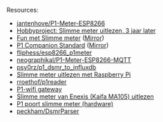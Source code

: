 Resources:

* [jantenhove/P1-Meter-ESP8266](https://github.com/jantenhove/P1-Meter-ESP8266)
* [Hobbyproject: Slimme meter uitlezen, 3 jaar later](https://infi.nl/nieuws/hobbyproject-slimme-meter-uitlezen-3-jaar-later/)
* [Fun met Slimme meter](http://compuron.nl/IoT/meter/index.html) ([Mirror](compuron.png))
* [P1 Companion Standard](https://www.netbeheernederland.nl/_upload/Files/Slimme_meter_15_a727fce1f1.pdf) ([Mirror](Slimme_meter_15_a727fce1f1.pdf))
* [fliphess/esp8266_p1meter](https://github.com/fliphess/esp8266_p1meter)
* [neographikal/P1-Meter-ESP8266-MQTT](https://github.com/neographikal/P1-Meter-ESP8266-MQTT)
* [psy0rz/p1_dsmr_to_influxdb](https://github.com/psy0rz/p1_dsmr_to_influxdb/blob/master/p1_to_influxdb.py)
* [Slimme meter uitlezen met Raspberry Pi](http://gejanssen.com/howto/Slimme-meter-uitlezen/)
* [rroethof/p1reader](https://github.com/rroethof/p1reader/)
* [P1-wifi gateway](http://romix.macuser.nl/software.html)
* [Slimme meter van Enexis (Kaifa MA105) uitlezen](http://blog.regout.info/category/slimmeter/)
* [P1 poort slimme meter (hardware)](http://domoticx.com/p1-poort-slimme-meter-hardware/)
* [peckham/DsmrParser](https://github.com/peckham/DsmrParser)